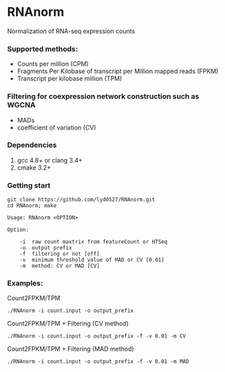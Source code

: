 # RNAnorm
Normalization of RNA-seq expression counts


### Supported methods:

- Counts per million (CPM)
- Fragments Per Kilobase of transcript per Million mapped reads (FPKM)
- Transcript per kilobase million (TPM)


### Filtering for coexpression network construction such as WGCNA

- MADs
- coefficient of variation (CV)


### Dependencies
1. gcc 4.8+ or clang 3.4+
2. cmake 3.2+


### Getting start
```
git clone https://github.com/lyd0527/RNAnorm.git
cd RNAnorm; make

Usage: RNAnorm <OPTION>

Option:

	-i 	raw count maxtrix from featureCount or HTSeq
	-o 	output prefix
	-f 	filtering or not [off]
	-v 	minimum threshold value of MAD or CV [0.01]
	-m 	method: CV or MAD [CV]
```

### Examples:

Count2FPKM/TPM
```
./RNAnorm -i count.input -o output_prefix
```

Count2FPKM/TPM + Filtering (CV method)
```
./RNAnorm -i count.input -o output_prefix -f -v 0.01 -m CV
```

Count2FPKM/TPM + Filtering (MAD method)
```
./RNAnorm -i count.input -o output_prefix -f -v 0.01 -m MAD
```
